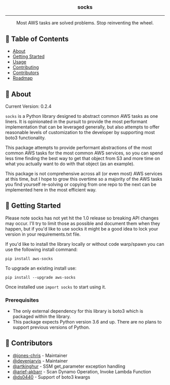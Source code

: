 
<h3 align="center">socks</h3>

---

<p align="center"> 
    Most AWS tasks are solved problems. Stop reinventing the wheel.
    <br> 
</p>

## 📝 Table of Contents
- [About](#about)
- [Getting Started](#getting_started)
- [Usage](https://github.com/devenjarvis/aws-socks/wiki/Usage)
- [Contributing](/CONTRIBUTING.md)
- [Contributors](#contributors)
- [Roadmap](https://github.com/devenjarvis/aws-socks/wiki/Roadmap)

## 🧐 About <a name = "about"></a>
Current Version: 0.2.4

`socks` is a Python library designed to abstract common AWS tasks as one liners. It is opinionated in the pursuit to provide the most performant implementation that can be leveraged generally, but also attempts to offer reasonable levels of customization to the developer by supporting most boto3 functionality.

This package attempts to provide performant abstractions of the most common AWS tasks for the most common AWS services, so you can spend less time finding the best way to get that object from S3 and more time on what you actually want to do with that object (as an example).

This package is not comprehensive across all (or even most) AWS services at this time, but I hope to grow this overtime so a majority of the AWS tasks you find yourself re-solving or copying from one repo to the next can be implemented here in the most efficient way.


## 🏁 Getting Started <a name = "getting_started"></a>
Please note socks has not yet hit the 1.0 release so breaking API changes may occur. I'll try to limit those as possible and document them when they happen, but if you'd like to use socks it might be a good idea to lock your version in your requirements.txt file.

If you'd like to install the library locally or without code warp/spawn you can use the following install command:

`pip install aws-socks`

To upgrade an existing install use:

`pip install --upgrade aws-socks`

Once installed use `import socks` to start using it.

### Prerequisites
- The only external dependency for this library is boto3 which is packaged within the library.
- This package expects Python version 3.6 and up. There are no plans to support previous versions of Python.

## 🤠 Contributors <a name = "contributors"></a>
- [@jones-chris](https://github.com/jones-chris) - Maintainer
- [@devenjarvis](https://github.com/devenjarvis) - Maintainer
- [@artkinghur](https://github.com/artkinghur) - SSM get_parameter exception handling
- [@arief-akbarr](https://github.com/arief-akbar) - Scan Dynamo Operation, Invoke Lambda Function
- [@ds0440](https://github.com/ds0440) - Support of boto3 kwargs